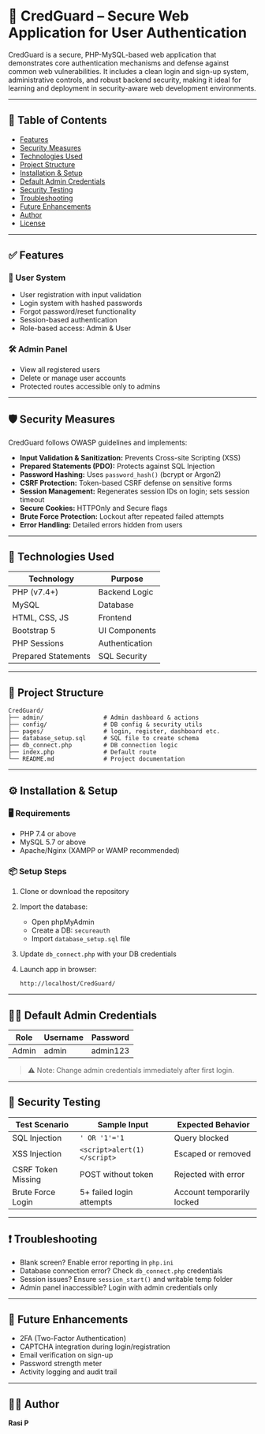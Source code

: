 # 🔐 CredGuard – Secure Web Application for User Authentication

CredGuard is a secure, PHP-MySQL-based web application that demonstrates core authentication mechanisms and defense against common web vulnerabilities. It includes a clean login and sign-up system, administrative controls, and robust backend security, making it ideal for learning and deployment in security-aware web development environments.

---

## 📌 Table of Contents

* [Features](#features)
* [Security Measures](#security-measures)
* [Technologies Used](#technologies-used)
* [Project Structure](#project-structure)
* [Installation & Setup](#installation--setup)
* [Default Admin Credentials](#default-admin-credentials)
* [Security Testing](#security-testing)
* [Troubleshooting](#troubleshooting)
* [Future Enhancements](#future-enhancements)
* [Author](#author)
* [License](#license)

---

## ✅ Features

### 👥 User System

* User registration with input validation
* Login system with hashed passwords
* Forgot password/reset functionality
* Session-based authentication
* Role-based access: Admin & User

### 🛠 Admin Panel

* View all registered users
* Delete or manage user accounts
* Protected routes accessible only to admins

---

## 🛡️ Security Measures

CredGuard follows OWASP guidelines and implements:

* **Input Validation & Sanitization:** Prevents Cross-site Scripting (XSS)
* **Prepared Statements (PDO):** Protects against SQL Injection
* **Password Hashing:** Uses `password_hash()` (bcrypt or Argon2)
* **CSRF Protection:** Token-based CSRF defense on sensitive forms
* **Session Management:** Regenerates session IDs on login; sets session timeout
* **Secure Cookies:** HTTPOnly and Secure flags
* **Brute Force Protection:** Lockout after repeated failed attempts
* **Error Handling:** Detailed errors hidden from users

---

## 🧰 Technologies Used

| Technology          | Purpose        |
| ------------------- | -------------- |
| PHP (v7.4+)         | Backend Logic  |
| MySQL               | Database       |
| HTML, CSS, JS       | Frontend       |
| Bootstrap 5         | UI Components  |
| PHP Sessions        | Authentication |
| Prepared Statements | SQL Security   |

---

## 📁 Project Structure

```
CredGuard/
├── admin/                 # Admin dashboard & actions
├── config/                # DB config & security utils
├── pages/                 # login, register, dashboard etc.
├── database_setup.sql     # SQL file to create schema
├── db_connect.php         # DB connection logic
├── index.php              # Default route
└── README.md              # Project documentation
```

---

## ⚙️ Installation & Setup

### 🖥️ Requirements

* PHP 7.4 or above
* MySQL 5.7 or above
* Apache/Nginx (XAMPP or WAMP recommended)

### 📦 Setup Steps

1. Clone or download the repository
2. Import the database:

   * Open phpMyAdmin
   * Create a DB: `secureauth`
   * Import `database_setup.sql` file
3. Update `db_connect.php` with your DB credentials
4. Launch app in browser:

   ```
   http://localhost/CredGuard/
   ```

---

## 🧑‍💼 Default Admin Credentials

| Role  | Username | Password |
| ----- | -------- | -------- |
| Admin | admin    | admin123 |

> ⚠️ Note: Change admin credentials immediately after first login.

---

## 🧪 Security Testing

| Test Scenario      | Sample Input                | Expected Behavior          |
| ------------------ | --------------------------- | -------------------------- |
| SQL Injection      | `' OR '1'='1`               | Query blocked              |
| XSS Injection      | `<script>alert(1)</script>` | Escaped or removed         |
| CSRF Token Missing | POST without token          | Rejected with error        |
| Brute Force Login  | 5+ failed login attempts    | Account temporarily locked |

---

## ❗ Troubleshooting

* Blank screen? Enable error reporting in `php.ini`
* Database connection error? Check `db_connect.php` credentials
* Session issues? Ensure `session_start()` and writable temp folder
* Admin panel inaccessible? Login with admin credentials only

---

## 🧩 Future Enhancements

* 2FA (Two-Factor Authentication)
* CAPTCHA integration during login/registration
* Email verification on sign-up
* Password strength meter
* Activity logging and audit trail

---

## 👨‍💻 Author

**Rasi P**

